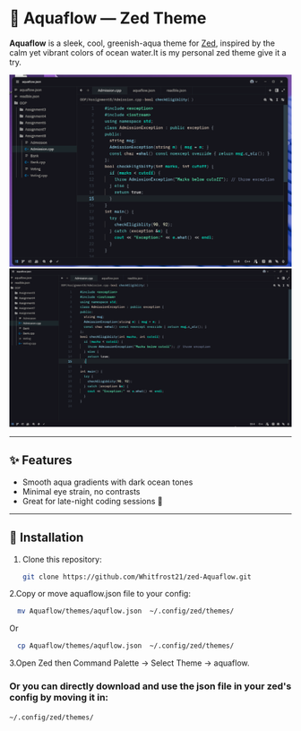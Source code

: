 # 🌊 Aquaflow — Zed Theme

**Aquaflow** is a sleek, cool, greenish-aqua theme for [Zed](https://zed.dev), inspired by the calm yet vibrant colors of ocean water.It is my personal zed theme give it a try.

![Aquaflow Preview](Screenshots/myzedtheme.png)
![Aquaflow Preview](Screenshots/aquaflow.png)


---

## ✨ Features

- Smooth aqua gradients with dark ocean tones
- Minimal eye strain, no contrasts
- Great for late-night coding sessions 🌙

---

## 🧩 Installation

1. Clone this repository:
   ```bash
   git clone https://github.com/Whitfrost21/zed-Aquaflow.git
   ```
2.Copy or move aquaflow.json file to your config:
```bash
  mv Aquaflow/themes/aquflow.json  ~/.config/zed/themes/
```
   Or
```bash
  cp Aquaflow/themes/aquflow.json  ~/.config/zed/themes/
```
3.Open Zed then Command Palette -> Select Theme -> aquaflow.

### Or you can directly download and use the json file in your zed's config by moving it in:

```bash
~/.config/zed/themes/
```
